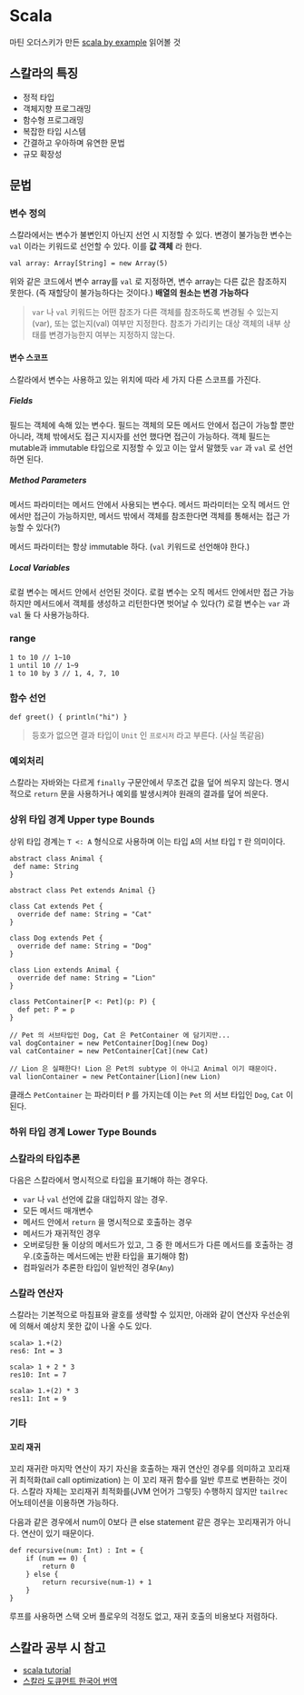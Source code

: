 # Scala

마틴 오더스키가 만든 [scala by example](https://www.scala-lang.org/docu/files/ScalaByExample.pdf) 읽어볼 것

## 스칼라의 특징
- 정적 타입
- 객체지향 프로그래밍
- 함수형 프로그래밍
- 복잡한 타입 시스템
- 간결하고 우아하며 유연한 문법
- 규모 확장성

## 문법

### 변수 정의
스칼라에서는 변수가 불변인지 아닌지 선언 시 지정할 수 있다.
변경이 불가능한 변수는 `val` 이라는 키워드로 선언할 수 있다. 이를 __값 객체__ 라 한다.

<pre><code>val array: Array[String] = new Array(5)
</code></pre>

위와 같은 코드에서 변수 array를 `val` 로 지정하면, 변수 array는 다른 값은 참조하지 못한다. (즉 재할당이 불가능하다는 것이다.)
__배열의 원소는 변경 가능하다__

>`var` 나 `val` 키워드는 어떤 참조가 다른 객체를 참조하도록 변경될 수 있는지(var), 또는 없는지(val) 여부만 지정한다. 참조가 가리키는 대상 객체의 내부 상태를 변경가능한지 여부는 지정하지 않는다.

#### 변수 스코프
스칼라에서 변수는 사용하고 있는 위치에 따라 세 가지 다른 스코프를 가진다.

##### Fields
필드는 객체에 속해 있는 변수다. 필드는 객체의 모든 메서드 안에서 접근이 가능할 뿐만 아니라,
객체 밖에서도 접근 지시자를 선언 했다면 접근이 가능하다.
객체 필드는 mutable과 immutable 타입으로 지정할 수 있고 이는 앞서 말했듯 `var` 과 `val` 로 선언하면 된다.

##### Method Parameters
메서드 파라미터는 메서드 안에서 사용되는 변수다. 메서드 파라미터는 오직 메서드 안에서만 접근이 가능하지만, 메서드 밖에서 객체를 참조한다면 객체를 통해서는 접근 가능할 수 있다(?)

메서드 파라미터는 항상 immutable 하다. (`val` 키워드로 선언해야 한다.)

##### Local Variables
로컬 변수는 메서드 안에서 선언된 것이다. 로컬 변수는 오직 메서드 안에서만 접근 가능하지만 메서드에서 객체를 생성하고 리턴한다면 벗어날 수 있다(?) 로컬 변수는 `var` 과 `val` 둘 다 사용가능하다.

### range

<pre><code>1 to 10 // 1~10
1 until 10 // 1~9
1 to 10 by 3 // 1, 4, 7, 10
</code></pre>

### 함수 선언
<pre><code>def greet() { println("hi") }
</code></pre>

>등호가 없으면 결과 타입이 `Unit` 인 `프로시저` 라고 부른다. (사실 똑같음)

### 예외처리
스칼라는 자바와는 다르게 `finally` 구문안에서 무조건 값을 덮어 씌우지 않는다. 명시적으로 `return` 문을 사용하거나 예외를 발생시켜야 원래의 결과를 덮어 씌운다.

### 상위 타입 경계 Upper type Bounds
상위 타입 경계는 `T <: A` 형식으로 사용하며 이는 타입 `A`의 서브 타입 `T` 란 의미이다.

```
abstract class Animal {
 def name: String
}

abstract class Pet extends Animal {}

class Cat extends Pet {
  override def name: String = "Cat"
}

class Dog extends Pet {
  override def name: String = "Dog"
}

class Lion extends Animal {
  override def name: String = "Lion"
}

class PetContainer[P <: Pet](p: P) {
  def pet: P = p
}

// Pet 의 서브타입인 Dog, Cat 은 PetContainer 에 담기지만...
val dogContainer = new PetContainer[Dog](new Dog)
val catContainer = new PetContainer[Cat](new Cat)

// Lion 은 실패한다! Lion 은 Pet의 subtype 이 아니고 Animal 이기 때문이다.
val lionContainer = new PetContainer[Lion](new Lion)
```

클래스 `PetContainer` 는 파라미터 `P` 를 가지는데 이는 `Pet` 의 서브 타입인 `Dog`, `Cat` 이 된다.

### 하위 타입 경계 Lower Type Bounds

### 스칼라의 타입추론
다음은 스칼라에서 명시적으로 타입을 표기해야 하는 경우다.

- `var` 나 `val` 선언에 값을 대입하지 않는 경우.
- 모든 메서드 매개변수
- 메서드 안에서 `return` 을 명시적으로 호출하는 경우
- 메서드가 재귀적인 경우
- 오버로딩한 둘 이상의 메서드가 있고, 그 중 한 메서드가 다른 메서드를 호출하는 경우.(호출하는 메서드에는 반환 타입을 표기해야 함)
- 컴파일러가 추론한 타입이 일반적인 경우(`Any`)

### 스칼라 연산자

스칼라는 기본적으로 마침표와 괄호를 생략할 수 있지만, 아래와 같이 연산자 우선순위에 의해서 예상치 못한 값이 나올 수도 있다.

```
scala> 1.+(2)
res6: Int = 3

scala> 1 + 2 * 3
res10: Int = 7

scala> 1.+(2) * 3
res11: Int = 9
```

### 기타

#### 꼬리 재귀
꼬리 재귀란 마지막 연산이 자기 자신을 호출하는 재귀 연산인 경우를 의미하고 꼬리재귀 최적화(tail call optimization) 는 이 꼬리 재귀 함수를 일반 루프로 변환하는 것이다.
스칼라 자체는 꼬리재귀 최적화를(JVM 언어가 그렇듯) 수행하지 않지만 `tailrec` 어노테이션을 이용하면 가능하다.

다음과 같은 경우에서 num이 0보다 큰 else statement 같은 경우는 꼬리재귀가 아니다. 연산이 있기 때문이다.
```
def recursive(num: Int) : Int = {
    if (num == 0) {
        return 0
    } else {
        return recursive(num-1) + 1
    }
}
```

루프를 사용하면 스택 오버 플로우의 걱정도 없고, 재귀 호출의 비용보다 저렴하다. 


## 스칼라 공부 시 참고
- [scala tutorial](https://www.tutorialspoint.com/scala/index.htm)
- [스칼라 도큐먼트 한국어 번역](https://docs.scala-lang.org/ko/tutorials/tour/tour-of-scala.html)

